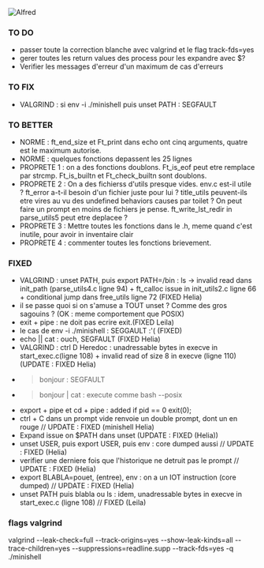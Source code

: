 ![Alfred](https://github.com/leitn/MiniAlfred_shared/assets/104629160/337ddfbe-ab55-425b-bc64-a138bc66ea9d)


### TO DO
* passer toute la correction blanche avec valgrind et le flag track-fds=yes
* gerer toutes les return values des process pour les expandre avec $?
* Verifier les messages d'erreur d'un maximum de cas d'erreurs

### TO FIX
* VALGRIND : si env -i ./minishell puis unset PATH : SEGFAULT

### TO BETTER
* NORME : ft_end_size et Ft_print dans echo ont cinq arguments, quatre est le maximum autorise.
* NORME : quelques fonctions depassent les 25 lignes
* PROPRETE 1 : on a des fonctions doublons. Ft_is_eof peut etre remplace par strcmp. Ft_is_builtn et Ft_check_builtn sont doublons.
* PROPRETE 2 : On a des fichierss d'utils presque vides. env.c est-il utile ? ft_error a-t-il besoin d'un fichier juste pour lui ? title_utils peuvent-ils etre vires au vu des undefined behaviors causes par toilet ? On peut faire un prompt en moins de fichiers je pense. ft_write_lst_redir in parse_utils5 peut etre deplacee ?
* PROPRETE 3 : Mettre toutes les fonctions dans le .h, meme quand c'est inutile, pour avoir in inventaire clair
* PROPRETE 4 : commenter toutes les fonctions brievement.

### FIXED

* VALGRIND : unset PATH, puis export PATH=/bin : ls -> invalid read dans init_path (parse_utils4.c ligne 94) + ft_calloc issue in init_utils2.c ligne 66 + conditional jump dans free_utils ligne 72 (FIXED Helia)
* il se passe quoi si on s'amuse a TOUT unset ? Comme des gros sagouins ? (OK : meme comportement que POSIX)
* exit + pipe : ne doit pas ecrire exit.(FIXED Leila)
* le cas de env -i ./minishell : SEGGAULT :'( (FIXED)
* echo || cat : ouch, SEGFAULT (FIXED Helia)
* VALGRIND : ctrl D Heredoc : unadressable bytes in execve in start_exec.c(ligne 108) + invalid read of size 8 in execve (ligne 110) (UPDATE : FIXED Helia)
* > bonjour : SEGFAULT
* > bonjour | cat : execute comme bash --posix
* export + pipe et cd + pipe : added if pid == 0 exit(0);
* ctrl + C dans un prompt vide renvoie un double prompt, dont un en rouge // UPDATE : FIXED (minishell Helia)
* Expand issue on $PATH dans unset (UPDATE : FIXED (Helia))
* unset USER, puis export USER, puis env : core dumped aussi // UPDATE : FIXED (Helia)
* verifier une derniere fois que l'historique ne detruit pas le prompt // UPDATE : FIXED (Helia)
* export BLABLA=pouet, (entree), env : on a un IOT instruction (core dumped) // UPDATE : FIXED (Helia)
* unset PATH puis blabla ou ls : idem, unadressable bytes in execve in start_exec.c (ligne 108) // FIXED (Leila)

### flags valgrind
valgrind --leak-check=full --track-origins=yes --show-leak-kinds=all --trace-children=yes --suppressions=readline.supp --track-fds=yes -q ./minishell
